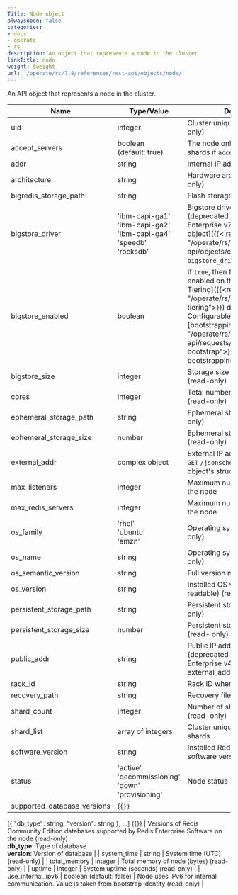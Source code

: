 ```yaml
---
Title: Node object
alwaysopen: false
categories:
- docs
- operate
- rs
description: An object that represents a node in the cluster
linkTitle: node
weight: $weight
url: '/operate/rs/7.8/references/rest-api/objects/node/'
---
```


An API object that represents a node in the cluster.

| Name | Type/Value | Description |
|------|------------|-------------|
| uid | integer | Cluster unique ID of node (read-only) |
| accept_servers | boolean (default:&nbsp;true) | The node only accepts new shards if `accept_servers` is `true` |
| addr | string | Internal IP address of node |
| architecture | string | Hardware architecture (read-only) |
| bigredis_storage_path | string | Flash storage path (read-only) |
| bigstore_driver | 'ibm-capi-ga1'<br />'ibm-capi-ga2'<br />'ibm-capi-ga4'<br />'speedb'<br />'rocksdb' | Bigstore driver name or none (deprecated as of Redis Enterprise v7.2, use the [cluster object]({{< relref "/operate/rs/7.8/references/rest-api/objects/cluster" >}})'s `bigstore_driver` instead) |
| bigstore_enabled | boolean | If `true`, then flash storage is enabled on this node for [Auto Tiering]({{<relref "/operate/rs/7.8/databases/auto-tiering">}}) databases. Configurable during [bootstrapping]({{<relref "/operate/rs/7.8/references/rest-api/requests/bootstrap#post-bootstrap">}}). After bootstrapping, it is read-only. |
| bigstore_size | integer | Storage size of bigstore storage (read-only) |
| cores | integer | Total number of CPU cores (read-only) |
| ephemeral_storage_path | string | Ephemeral storage path (read-only) |
| ephemeral_storage_size | number | Ephemeral storage size (bytes) (read-only) |
| external_addr | complex object | External IP addresses of node. `GET`&nbsp;`/jsonschema` to retrieve the object's structure. |
| max_listeners | integer | Maximum number of listeners on the node |
| max_redis_servers | integer | Maximum number of shards on the node |
| os_family | 'rhel'<br />'ubuntu'<br />'amzn' | Operating system family (read-only) |
| os_name | string | Operating system name (read-only) |
| os_semantic_version | string | Full version number (read-only) |
| os_version | string | Installed OS version (human-readable) (read-only) |
| persistent_storage_path | string | Persistent storage path (read-only) |
| persistent_storage_size | number | Persistent storage size (bytes) (read- only) |
| public_addr | string | Public IP address of node (deprecated as of Redis Enterprise v4.3.3, use external_addr instead) |
| rack_id | string | Rack ID where node is installed |
| recovery_path | string | Recovery files path |
| shard_count | integer | Number of shards on the node (read-only) |
| shard_list | array of integers | Cluster unique IDs of all node shards |
| software_version | string | Installed Redis Enterprise cluster software version (read-only) |
| status | 'active'<br />'decommissioning'<br />'down'<br />'provisioning' | Node status (read-only) |
| supported_database_versions | {{<code>}}
[{
  "db_type": string,
  "version": string
}, ...]
{{</code>}} | Versions of Redis Community Edition databases supported by Redis Enterprise Software on the node (read-only)<br />**db_type**: Type of database<br />**version**: Version of database |
| system_time | string | System time (UTC) (read-only) |
| total_memory | integer | Total memory of node (bytes) (read-only) |
| uptime | integer | System uptime (seconds) (read-only) |
| use_internal_ipv6 | boolean (default:&nbsp;false) | Node uses IPv6 for internal communication. Value is taken from bootstrap identity (read-only) |
